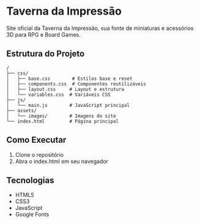 # Taverna da Impressão

Site oficial da Taverna da Impressão, sua fonte de miniaturas e acessórios 3D para RPG e Board Games.

## Estrutura do Projeto

```
/
├── css/
│   ├── base.css        # Estilos base e reset
│   ├── components.css  # Componentes reutilizáveis
│   ├── layout.css     # Layout e estrutura
│   └── variables.css  # Variáveis CSS
├── js/
│   └── main.js        # JavaScript principal
├── assets/
│   └── images/        # Imagens do site
└── index.html         # Página principal
```

## Como Executar

1. Clone o repositório
2. Abra o index.html em seu navegador

## Tecnologias

- HTML5
- CSS3
- JavaScript
- Google Fonts